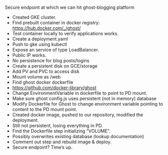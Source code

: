 Secure endpoint at which we can hit ghost-blogging platform

- Created GKE cluster.
- Find prebuilt container in docker registry: https://hub.docker.com/_/ghost/
- Test container locally to verify applications works.
- Create a deployment.yaml
- Push to gke using kubectl
- Expose an service of type LoadBalancer.
- Public IP works.
- No persistence for blog posts/logins
- Create a persistent disk on GCE/storage
- Add PV and PVC to access disk
- Mount volume as /web
- Find ghost docker dockerfile
- https://github.com/docker-library/ghost
- Change EnvironmentVariable in dockerfile to point to PD mount.
- Make sure ghost config.js uses persistent (not in memory) database
- Modify Dockerfile for Ghost to change environment variable pointing to content to the PD mount point.
- Created docker image, pushed to our repository, modified the deployment.
- Still not persistent, losing everything in PD.
- Find the Dockerfile step initializing “VOLUME”.
- Possibly overwrites existing database (lookup documentation)
- Comment out step and rebuild image & deploy.
- Secure endpoint? Time’s up.
